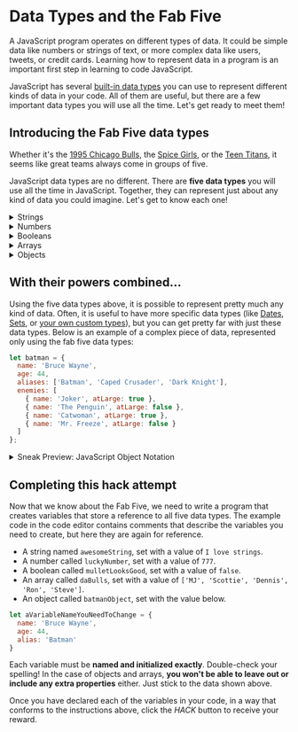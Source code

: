 # Data Types and the Fab Five

A JavaScript program operates on different types of data. It could be simple data like numbers or strings of text, or more complex data like users, tweets, or credit cards. Learning how to represent data in a program is an important first step in learning to code JavaScript.

JavaScript has several [built-in data types](https://developer.mozilla.org/en-US/docs/Web/JavaScript/Data_structures) you can use to represent different kinds of data in your code. All of them are useful, but there are a few important data types you will use all the time. Let's get ready to meet them!

## Introducing the Fab Five data types

Whether it's the [1995 Chicago Bulls](https://en.wikipedia.org/wiki/1995–96_Chicago_Bulls_season), the [Spice Girls](https://en.wikipedia.org/wiki/Spice_Girls), or the [Teen Titans](https://en.wikipedia.org/wiki/Teen_Titans_Go!_(TV_series)), it seems like great teams always come in groups of five.

JavaScript data types are no different. There are **five data types** you will use all the time in JavaScript. Together, they can represent just about any kind of data you could imagine. Let's get to know each one!

<details>
<summary>Strings</summary>

You've encountered this one already - [Strings](https://developer.mozilla.org/en-US/docs/Web/JavaScript/Reference/Global_Objects/String) represent a sequence of characters. You might use these in your code to store data like usernames, comments, and email addresses.

You can create a string variable like this, by including text between two single quote (`'`) characters:

```js
let myString = 'something cool';
```

</details>

<details>
<summary>Numbers</summary>

You've seen this one before, too - [Numbers](https://developer.mozilla.org/en-US/docs/Web/JavaScript/Reference/Global_Objects/Number) represent numerical values. You use numbers in your code to add up high scores or calculate the
time before a cab driver arrives.

You can create a number variable like this, by simply typing the number right after the assignment operator (`=`):

```js
let myNumber = 999999; // Don't put commas in the number - just the digits
```

</details>

<details>
<summary>Booleans</summary>

The next data type is a new one - the goofily-named "[Boolean](https://developer.mozilla.org/en-US/docs/Web/JavaScript/Reference/Global_Objects/Boolean)". Boolean values represent the concept of `true` or `false`, which ends up being pretty important in programming. Usually, you use true/false information to make your code behave differently based on some condition. We'll cover how to use Booleans in greater depth later.

You can create a boolean variable like this, by typing `true` or `false` after the assignment operator (`=`):

```js
let myBoolean = true;
```

</details>

<details>
<summary>Arrays</summary>

The next data type is another very important one - the sci-fi-sounding data type known as the "[Array](https://developer.mozilla.org/en-US/docs/Web/JavaScript/Reference/Global_Objects/Array)". An array **represents a list** of other kinds of data. Any other data type can be included as an **element** (an individual list item) of an array. We'll learn all kinds of fun things to do with arrays later.

You can create an array variable like this - elements in the array are enclosed with square brackets (`[` and `]`), and are separated inside the list with 
commas:

```js
let myArray = [ 'Apples', 'Oranges', 777, true ];
```
</details>

<details>
<summary>Objects</summary>

Last, but certainly not least, is the all-important [Object](https://developer.mozilla.org/en-US/docs/Web/JavaScript/Reference/Global_Objects/Object). Without getting too hung up on the details, you can consider all the kinds of data you can use in your code to be different kinds of **objects**. Strings, Arrays, Numbers, and Booleans are all special kinds of objects.

As a programmer, you can (and often will) create your own kinds of objects. When you need to represent a special kind of data in your application, a kind of data that's not built-in to JavaScript, you will usually create an object to represent that data. Here's how you might create an object variable to represent a piece of fruit:

```js
let myFruit = {
  name: 'Apple',
  color: 'red',
  isDelicious: true,
  weightInGrams: 10
};
```

Objects have **properties** (also sometimes called **keys**) with associated **values**. In the example above, the object named `myFruit` has a property named `isDelicious`, which has been set to the boolean value `true`. Object properties can be set to any type of value, even other objects.

You can create an object in a few different ways, but the method above creates an object using [literal notation](https://developer.mozilla.org/en-US/docs/Web/JavaScript/Reference/Operators/Object_initializer). After the assignment operator (`=`), you can enclose an object's properties inside two curly braces (`{` and `}`). A property name is written first, followed by a colon (`:`). After the colon, the property's value is assigned. If an object needs multiple properties, you can separate them using a comma (`,`).

</details>

## With their powers combined...
Using the five data types above, it is possible to represent pretty much any kind of data. Often, it is useful to have more specific data types (like [Dates](https://developer.mozilla.org/en-US/docs/Web/JavaScript/Reference/Global_Objects/Date), [Sets](https://developer.mozilla.org/en-US/docs/Web/JavaScript/Reference/Global_Objects/Set), or [your own custom types](https://developer.mozilla.org/en-US/docs/Web/JavaScript/Reference/Classes)), but you can get pretty far with just these data types.  Below is an example of a complex piece of data, represented only using the fab five data types:

```js
let batman = {
  name: 'Bruce Wayne',
  age: 44,
  aliases: ['Batman', 'Caped Crusader', 'Dark Knight'],
  enemies: [
    { name: 'Joker', atLarge: true },
    { name: 'The Penguin', atLarge: false },
    { name: 'Catwoman', atLarge: true },
    { name: 'Mr. Freeze', atLarge: false }
  ]
};
```

<details>
<summary>Sneak Preview: JavaScript Object Notation</summary>

The fab five data types are the key ingredients of [JSON](https://www.json.org/), the JavaScript Object Notation. Because of the flexibility of these data types, JSON has become the most common way to transport data between applications over the Internet. We won't get into that just yet, but you haven't heard the last of JSON.
</details>

## Completing this hack attempt

Now that we know about the Fab Five, we need to write a program that creates variables that store a reference to all five data types. The example code in the code editor contains comments that describe the variables you need to create, but here they are again for reference.

* A string named `awesomeString`, set with a value of `I love strings`.
* A number called `luckyNumber`, set with a value of `777`.
* A boolean called `mulletLooksGood`, set with a value of `false`.
* An array called `daBulls`, set with a value of `['MJ', 'Scottie', 'Dennis', 'Ron', 'Steve']`.
* An object called `batmanObject`, set with the value below.

```js
let aVariableNameYouNeedToChange = {
  name: 'Bruce Wayne',
  age: 44,
  alias: 'Batman'
}
```

Each variable must be **named and initialized exactly**. Double-check your spelling! In the case of objects and arrays, **you won't be able to leave out or include any extra properties** either. Just stick to the data shown above.

Once you have declared each of the variables in your code, in a way that conforms to the instructions above, click the *HACK* button to receive your reward.
